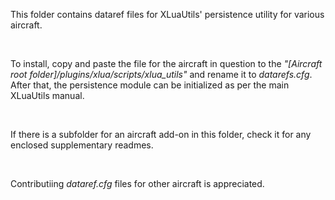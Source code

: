 This folder contains dataref files for XLuaUtils' persistence utility for various aircraft.

&nbsp;

To install, copy and paste the file for the aircraft in question to the _"[Aircraft root folder]/plugins/xlua/scripts/xlua_utils"_ and rename it to _datarefs.cfg_.   
After that, the persistence module can be initialized as per the main XLuaUtils manual.

&nbsp;

If there is a subfolder for an aircraft add-on in this folder, check it for any enclosed supplementary readmes.

&nbsp;

Contributiing _dataref.cfg_ files for other aircraft is appreciated.